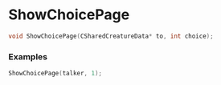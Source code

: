 # ShowChoicePage
```cpp - C++
void ShowChoicePage(CSharedCreatureData* to, int choice);
```

### Examples
```cpp - C++
ShowChoicePage(talker, 1);
```
